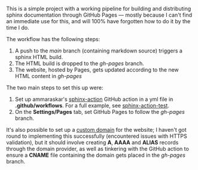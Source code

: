 This is a simple project with a working pipeline for building and distributing sphinx documentation through GitHub Pages — mostly because I can't find an immediate use for this, and will 100% have forgotten how to do it by the time I do.

The workflow has the following steps:

1. A push to the _main_ branch (containing markdown source) triggers a sphinx HTML build.
2. The HTML build is dropped to the _gh-pages_ branch.
3. The website, hosted by Pages, gets updated according to the new HTML content in _gh-pages_

The two main steps to set this up were:
1. Set up ammaraskar's [sphinx-action](https://github.com/ammaraskar/sphinx-action) GitHub action in a yml file in **.github/workflows**. For a full example, see [sphinx-action-test](https://github.com/ammaraskar/sphinx-action-test).
2. On the **Settings/Pages** tab, set GitHub Pages to follow the _gh-pages_ branch.

It's also possible to set up a [custom domain](https://docs.github.com/en/pages/configuring-a-custom-domain-for-your-github-pages-site/managing-a-custom-domain-for-your-github-pages-site) for the website; I haven't got round to implementing this successfully (encountered issues with HTTPS validation), but it should involve creating **A**, **AAAA** and **ALIAS** records through the domain provider, as well as tinkering with the GitHub action to ensure a **CNAME** file containing the domain gets placed in the _gh-pages_ branch.
